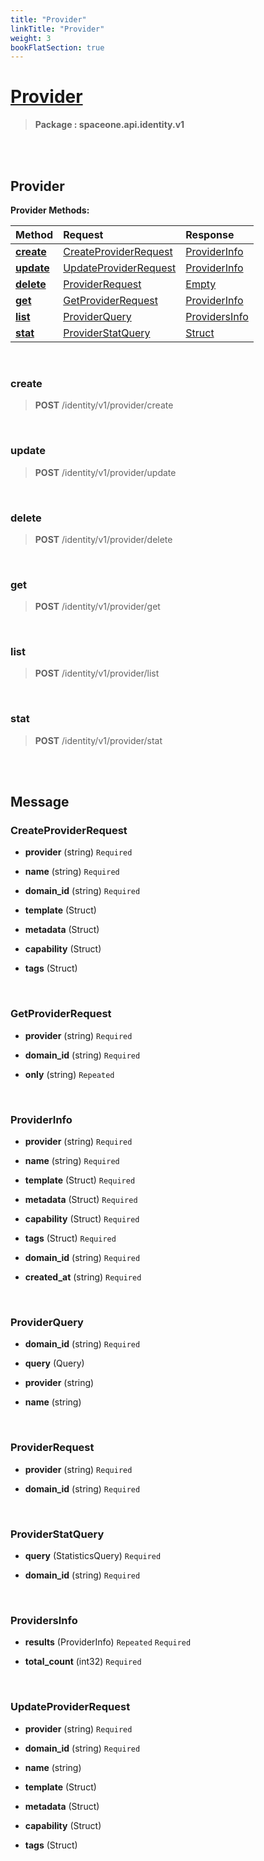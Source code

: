 ```yaml
---
title: "Provider"
linkTitle: "Provider"
weight: 3
bookFlatSection: true
---
```

# [Provider](#Provider)



>  **Package : spaceone.api.identity.v1**

<br>
<br>

## Provider





**Provider Methods:**


| Method | Request | Response |
| :----- | :-------- | :-------- |
| [**create**](./Provider#create) | [CreateProviderRequest](Provider#createproviderrequest) | [ProviderInfo](Provider#providerinfo) |
| [**update**](./Provider#update) | [UpdateProviderRequest](Provider#updateproviderrequest) | [ProviderInfo](Provider#providerinfo) |
| [**delete**](./Provider#delete) | [ProviderRequest](Provider#providerrequest) | [Empty](Provider#empty) |
| [**get**](./Provider#get) | [GetProviderRequest](Provider#getproviderrequest) | [ProviderInfo](Provider#providerinfo) |
| [**list**](./Provider#list) | [ProviderQuery](Provider#providerquery) | [ProvidersInfo](Provider#providersinfo) |
| [**stat**](./Provider#stat) | [ProviderStatQuery](Provider#providerstatquery) | [Struct](Provider#struct) |



    
<br>

### create





> **POST** /identity/v1/provider/create
>






    
<br>

### update





> **POST** /identity/v1/provider/update
>






    
<br>

### delete





> **POST** /identity/v1/provider/delete
>






    
<br>

### get





> **POST** /identity/v1/provider/get
>






    
<br>

### list





> **POST** /identity/v1/provider/list
>






    
<br>

### stat





> **POST** /identity/v1/provider/stat
>






    


<br>
<br>

## Message



### CreateProviderRequest
* **provider** (string)   `Required` 

    
* **name** (string)   `Required` 

    
* **domain_id** (string)   `Required` 

    
* **template** (Struct)  

    
* **metadata** (Struct)  

    
* **capability** (Struct)  

    
* **tags** (Struct)  

    <br>

### GetProviderRequest
* **provider** (string)   `Required` 

    
* **domain_id** (string)   `Required` 

    
* **only** (string)  `Repeated`   

    <br>

### ProviderInfo
* **provider** (string)   `Required` 

    
* **name** (string)   `Required` 

    
* **template** (Struct)   `Required` 

    
* **metadata** (Struct)   `Required` 

    
* **capability** (Struct)   `Required` 

    
* **tags** (Struct)   `Required` 

    
* **domain_id** (string)   `Required` 

    
* **created_at** (string)   `Required` 

    <br>

### ProviderQuery
* **domain_id** (string)   `Required` 

    
* **query** (Query)  

    
* **provider** (string)  

    
* **name** (string)  

    <br>

### ProviderRequest
* **provider** (string)   `Required` 

    
* **domain_id** (string)   `Required` 

    <br>

### ProviderStatQuery
* **query** (StatisticsQuery)   `Required` 

    
* **domain_id** (string)   `Required` 

    <br>

### ProvidersInfo
* **results** (ProviderInfo)  `Repeated`    `Required` 

    
* **total_count** (int32)   `Required` 

    <br>

### UpdateProviderRequest
* **provider** (string)   `Required` 

    
* **domain_id** (string)   `Required` 

    
* **name** (string)  

    
* **template** (Struct)  

    
* **metadata** (Struct)  

    
* **capability** (Struct)  

    
* **tags** (Struct)  

    <br>
